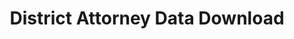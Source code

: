 ---
area_of_interest: null
category:
- Public Safety
created: '2024-04-12'
license: Other (City of Philadelphia)
maintainer: "Philadelphia District Attorney's Office DATA Lab"
maintainer_email: ''
maintainer_link: https://phillyda.org/data-lab/
maintainer_phone: null
notes: "Summary data for each of several data sources can be downloaded 
  in CSV and JSON formats. The data sources include: arrests, bail, 
  case length, case outcomes, charges, future years of incarceration imposed, 
  future years of supervision imposed, summary offense arrests, 
  summary offense case length, summary office case outcomes, and 
  summary charges. The data can be grouped by day, month, or year and filtered 
  based on a date range. It can also be downloaded as a city-wide dataset or 
  grouped by police district, zipcode, or census tract. The data is updated daily."
opendataphilly_rating: null
organization: City of Philadelphia
resources:
- description: ''
  format: CSV, JSON
  name: Public Data Download
  url: https://data.philadao.com/download.html
schema: philadelphia
source: ''
tags:
- District Attorney Office
time_period: 2011 - present
title: District Attorney Data Download
usage: null
---